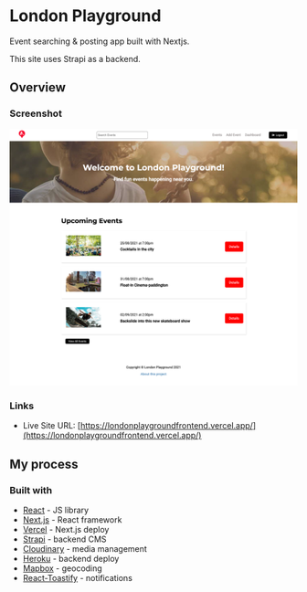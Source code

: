 # London Playground

Event searching & posting app built with Nextjs.

This site uses Strapi as a backend.

## Overview

### Screenshot

![](./public/screenshot.png)

### Links

- Live Site URL: [https://londonplaygroundfrontend.vercel.app/](https://londonplaygroundfrontend.vercel.app/)

## My process

### Built with

- [React](https://reactjs.org/) - JS library
- [Next.js](https://nextjs.org/) - React framework
- [Vercel](https://vercel.com/) - Next.js deploy
- [Strapi](https://strapi.io/) - backend CMS
- [Cloudinary](https://cloudinary.com/) - media management
- [Heroku](https://www.heroku.com/) - backend deploy
- [Mapbox](https://www.mapbox.com/) - geocoding
- [React-Toastify](https://www.npmjs.com/package/react-toastify) - notifications




